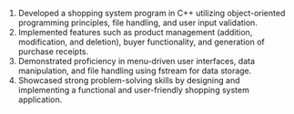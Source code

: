 1. Developed a shopping system program in C++ utilizing object-oriented programming principles, file handling, and user input validation.
2. Implemented features such as product management (addition, modification, and deletion), buyer functionality, and generation of purchase receipts.
3. Demonstrated proficiency in menu-driven user interfaces, data manipulation, and file handling using fstream for data storage.
4. Showcased strong problem-solving skills by designing and implementing a functional and user-friendly shopping system application.
